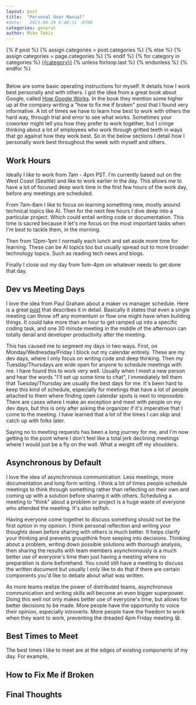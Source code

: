 ```yaml
---
layout: post
title:  "Personal User Manual"
#date:   2021-08-24 8:48:31 -0700
categories: general
author: Mike Tokic
---
```


<div class="post-categories">
  {% if post %}
    {% assign categories = post.categories %}
  {% else %}
    {% assign categories = page.categories %}
  {% endif %}
  {% for category in categories %}
  <a href="{{site.baseurl}}/categories/#{{category|slugize}}">{{category}}</a>
  {% unless forloop.last %}&nbsp;{% endunless %}
  {% endfor %}
</div>

<br />

Below are some basic operating instructions for myself. It details how I work best personally and with others. I got the idea from a great book about Google, called [How Google Works](https://www.amazon.com/How-Google-Works-Eric-Schmidt/dp/1455582328). In the book they mention some higher up at the company writing a "how to fix me if broken" post that I found very informative. A lot of times we have to learn how best to work with others the hard way, through trial and error to see what works. Sometimes your coworker might tell you how they prefer to work together, but I cringe thinking about a lot of employees who work through gritted teeth in ways that go against how they work best. So in the below sections I detail how I personally work best throughout the week with myself and others. 

## Work Hours

Ideally I like to work from 7am - 4pm PST. I'm currently based out on the West Coast (Seattle) and like to work earlier in the day. This allows me to have a lot of focused deep work time in the first few hours of the work day, before any meetings are scheduled. 

From 7am-8am I like to focus on learning something new, mostly around technical topics like AI. Then for the next few hours I dive deep into a particular project. Which could entail writing code or documentation. This time is sacred because it let's me focus on the most important tasks when I'm best to tackle them, in the morning. 

Then from 12pm-1pm I normally each lunch and set aside more time for learning. These can be AI topics too but usually spread out to more broader technology topics. Such as reading tech news and blogs. 

Finally I close out my day from 1om-4pm on whatever needs to get done that day. 

## Dev vs Meeting Days

I love the idea from Paul Graham about a maker vs manager schedule. Here is a great [post](http://paulgraham.com/makersschedule.html) that describes it in detail. Basically it states that even a single meeting can throw off any momentum or flow one might have when building things. It could take more than an hour to get ramped up into a specific coding task, and one 30 minute meeting in the middle of the afternoon can totally derail and developer productivity after the meeting. 

This has caused me to segment my days in two ways. First, on Monday/Wednesday/Friday I block out my calendar entirely. These are my dev days, where I only focus on writing code and deep thinking. Then my Tuesday/Thursdays are wide open for anyone to schedule meetings with me. I have found this to work very well. Usually when I meet a new person and hear the words "I'll set up some time to chat", I immediately tell them that Tuesday/Thursday are usually the best days for me. It's been hard to keep this kind of schedule, especially for meetings that have a lot of people attached to them where finding open calendar spots is next to impossible. There are cases where I make an exception and meet with people on my dev days, but this is only after asking the organizer if it's imperative that I come to the meeting. I have learned that a lot of the times I can skip and catch up with folks later. 

Saying no to meeting requests has been a long journey for me, and I'm now getting to the point where I don't feel like a total jerk declining meetings where I would just be a fly on the wall. What a weight off my shoulders. 

## Asynchronous by Default

I love the idea of asynchronous communication. Less meetings, more documentation and long form writing. I think a lot of times people schedule meetings to think through something rather than reflecting on their own and coming up with a solution before sharing it with others. Scheduling a meeting to "think" about a problem or project is a huge waste of everyone who attended the meeting. It's also selfish. 

Having everyone come together to discuss something should not be the first option in my opinion. I think personal reflection and writing your thoughts down before sharing with others is much better. It helps clarify your thinking and prevents groupthink from seeping into decisions. Thinking about a problem, writing down possible solutions with thorough analysis, then sharing the results with team members asynchronously is a much better use of everyone's time then just having a meeting where no preparation is done beforehand. You could still have a meeting to discuss the written document but usually I only like to do that if there are certain components you'd like to debate about what was written. 

As more teams realize the power of distributed teams, asynchronous communication and writing skills will become an even bigger superpower. Doing this well not only makes better use of everyone's time, but allows for better decisions to be made. More people have the opportunity to voice their opinion, especially introverts. More people have the freedom to work when they want to work, preventing the dreaded 4pm Friday meeting 😪. 

## Best Times to Meet

The best times I like to meet are at the edges of existing components of my day. For example, 

## How to Fix Me if Broken

## Final Thoughts